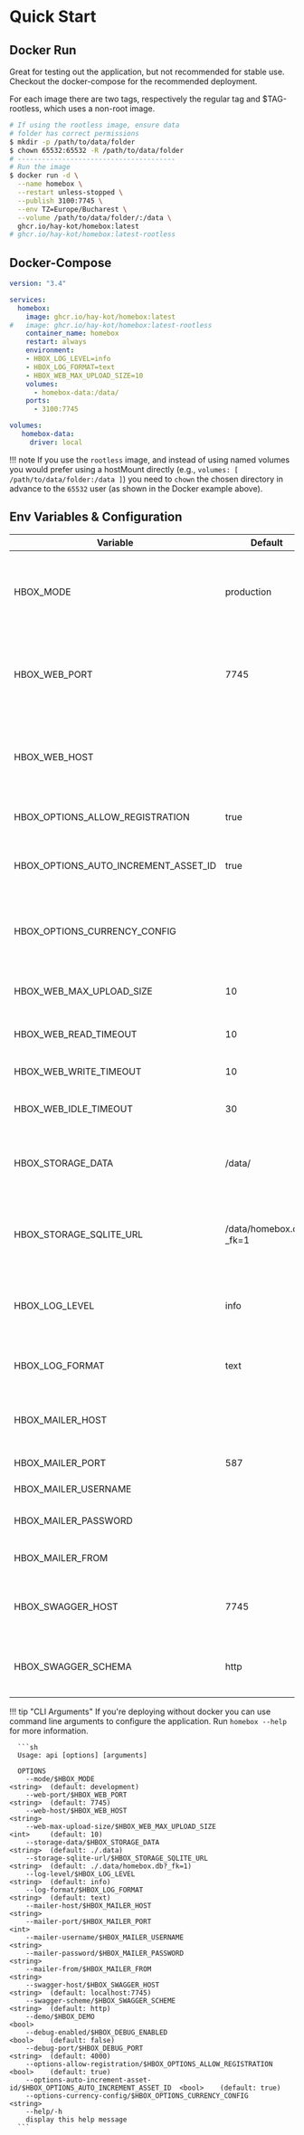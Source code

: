 # Quick Start

## Docker Run

Great for testing out the application, but not recommended for stable use. Checkout the docker-compose for the recommended deployment.

For each image there are two tags, respectively the regular tag and $TAG-rootless, which uses a non-root image.

```sh
# If using the rootless image, ensure data
# folder has correct permissions
$ mkdir -p /path/to/data/folder
$ chown 65532:65532 -R /path/to/data/folder
# ---------------------------------------
# Run the image
$ docker run -d \
  --name homebox \
  --restart unless-stopped \
  --publish 3100:7745 \
  --env TZ=Europe/Bucharest \
  --volume /path/to/data/folder/:/data \
  ghcr.io/hay-kot/homebox:latest
# ghcr.io/hay-kot/homebox:latest-rootless

```

## Docker-Compose

```yaml
version: "3.4"

services:
  homebox:
    image: ghcr.io/hay-kot/homebox:latest
#   image: ghcr.io/hay-kot/homebox:latest-rootless
    container_name: homebox
    restart: always
    environment:
    - HBOX_LOG_LEVEL=info
    - HBOX_LOG_FORMAT=text
    - HBOX_WEB_MAX_UPLOAD_SIZE=10
    volumes:
      - homebox-data:/data/
    ports:
      - 3100:7745

volumes:
   homebox-data:
     driver: local
```

!!! note
    If you use the `rootless` image, and instead of using named volumes you would prefer using a hostMount directly (e.g., `volumes: [ /path/to/data/folder:/data ]`) you need to `chown` the chosen directory in advance to the `65532` user (as shown in the Docker example above).

## Env Variables & Configuration

| Variable                             | Default                | Description                                                                        |
| ------------------------------------ | ---------------------- | ---------------------------------------------------------------------------------- |
| HBOX_MODE                            | production             | application mode used for runtime behavior  can be one of: development, production |
| HBOX_WEB_PORT                        | 7745                   | port to run the web server on, if you're using docker do not change this           |
| HBOX_WEB_HOST                        |                        | host to run the web server on, if you're using docker do not change this           |
| HBOX_OPTIONS_ALLOW_REGISTRATION      | true                   | allow users to register themselves                                                 |
| HBOX_OPTIONS_AUTO_INCREMENT_ASSET_ID | true                   | auto increments the asset_id field for new items                                   |
| HBOX_OPTIONS_CURRENCY_CONFIG         |                        | json configuration file containing additional currencie                            |
| HBOX_WEB_MAX_UPLOAD_SIZE             | 10                     | maximum file upload size supported in MB                                           |
| HBOX_WEB_READ_TIMEOUT                | 10                     | Read timeout of HTTP sever                                                         |
| HBOX_WEB_WRITE_TIMEOUT               | 10                     | Write timeout of HTTP server                                                       |
| HBOX_WEB_IDLE_TIMEOUT                | 30                     | Idle timeout of HTTP server                                                        |
| HBOX_STORAGE_DATA                    | /data/                 | path to the data directory, do not change this if you're using docker              |
| HBOX_STORAGE_SQLITE_URL              | /data/homebox.db?_fk=1 | sqlite database url, if you're using docker do not change this                     |
| HBOX_LOG_LEVEL                       | info                   | log level to use, can be one of: trace, debug, info, warn, error, critical         |
| HBOX_LOG_FORMAT                      | text                   | log format to use, can be one of: text, json                                       |
| HBOX_MAILER_HOST                     |                        | email host to use, if not set no email provider will be used                       |
| HBOX_MAILER_PORT                     | 587                    | email port to use                                                                  |
| HBOX_MAILER_USERNAME                 |                        | email user to use                                                                  |
| HBOX_MAILER_PASSWORD                 |                        | email password to use                                                              |
| HBOX_MAILER_FROM                     |                        | email from address to use                                                          |
| HBOX_SWAGGER_HOST                    | 7745                   | swagger host to use, if not set swagger will be disabled                           |
| HBOX_SWAGGER_SCHEMA                  | http                   | swagger schema to use, can be one of: http, https                                  |

!!! tip "CLI Arguments"
      If you're deploying without docker you can use command line arguments to configure the application. Run `homebox --help` for more information.

      ```sh
      Usage: api [options] [arguments]

      OPTIONS
        --mode/$HBOX_MODE                                                        <string>  (default: development)
        --web-port/$HBOX_WEB_PORT                                                <string>  (default: 7745)
        --web-host/$HBOX_WEB_HOST                                                <string>
        --web-max-upload-size/$HBOX_WEB_MAX_UPLOAD_SIZE                          <int>     (default: 10)
        --storage-data/$HBOX_STORAGE_DATA                                        <string>  (default: ./.data)
        --storage-sqlite-url/$HBOX_STORAGE_SQLITE_URL                            <string>  (default: ./.data/homebox.db?_fk=1)
        --log-level/$HBOX_LOG_LEVEL                                              <string>  (default: info)
        --log-format/$HBOX_LOG_FORMAT                                            <string>  (default: text)
        --mailer-host/$HBOX_MAILER_HOST                                          <string>
        --mailer-port/$HBOX_MAILER_PORT                                          <int>
        --mailer-username/$HBOX_MAILER_USERNAME                                  <string>
        --mailer-password/$HBOX_MAILER_PASSWORD                                  <string>
        --mailer-from/$HBOX_MAILER_FROM                                          <string>
        --swagger-host/$HBOX_SWAGGER_HOST                                        <string>  (default: localhost:7745)
        --swagger-scheme/$HBOX_SWAGGER_SCHEME                                    <string>  (default: http)
        --demo/$HBOX_DEMO                                                        <bool>
        --debug-enabled/$HBOX_DEBUG_ENABLED                                      <bool>    (default: false)
        --debug-port/$HBOX_DEBUG_PORT                                            <string>  (default: 4000)
        --options-allow-registration/$HBOX_OPTIONS_ALLOW_REGISTRATION            <bool>    (default: true)
        --options-auto-increment-asset-id/$HBOX_OPTIONS_AUTO_INCREMENT_ASSET_ID  <bool>    (default: true)
        --options-currency-config/$HBOX_OPTIONS_CURRENCY_CONFIG                  <string>
        --help/-h
        display this help message
      ```
